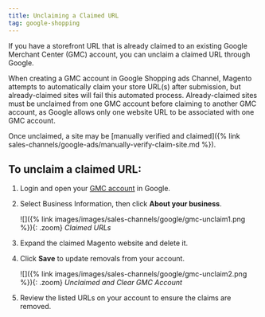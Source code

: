 ```yaml
---
title: Unclaiming a Claimed URL
tag: google-shopping
---
```



If you have a storefront URL that is already claimed to an existing Google Merchant Center (GMC) account, you can unclaim a claimed URL through Google.

When creating a GMC account in Google Shopping ads Channel, Magento attempts to automatically claim your store URL(s) after submission, but already-claimed sites will fail this automated process. Already-claimed sites must be unclaimed from one GMC account before claiming to another GMC account, as Google allows only one website URL to be associated with one GMC account.

Once unclaimed, a site may be [manually verified and claimed]({% link sales-channels/google-ads/manually-verify-claim-site.md %}).

## To unclaim a claimed URL:

1. Login and open your [GMC account][1] in Google.

1. Select Business Information, then click **About your business**.

    ![]({% link images/images/sales-channels/google/gmc-unclaim1.png %}){: .zoom}
    *Claimed URLs*

1. Expand the claimed Magento website and delete it.

1. Click **Save** to update removals from your account.

    ![]({% link images/images/sales-channels/google/gmc-unclaim2.png %}){: .zoom}
    *Unclaimed and Clear GMC Account*

1. Review the listed URLs on your account to ensure the claims are removed.


[1]: https://merchants.google.com/